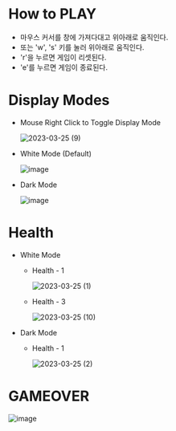 # How to PLAY
- 마우스 커서를 창에 가져다대고 위아래로 움직인다.
- 또는 'w', 's' 키를 눌러 위아래로 움직인다.
- 'r'을 누르면 게임이 리셋된다.
- 'e'를 누르면 게임이 종료된다.

# Display Modes
- Mouse Right Click to Toggle Display Mode

  ![2023-03-25 (9)](https://user-images.githubusercontent.com/68770209/227700524-a5423cf5-7f50-4013-accc-0bc1def9330c.png)

- White Mode (Default)

  ![image](https://user-images.githubusercontent.com/68770209/227700361-74780134-a2ce-42f1-8114-36208858403e.png)
- Dark Mode

  ![image](https://user-images.githubusercontent.com/68770209/227700098-58668bed-f1de-400c-8d14-9906f58a7952.png)


# Health
- White Mode
  - Health - 1

    ![2023-03-25 (1)](https://user-images.githubusercontent.com/68770209/227700119-f960dd32-e154-44b1-8f03-a0526ce4d543.png)
  - Health - 3

    ![2023-03-25 (10)](https://user-images.githubusercontent.com/68770209/227700605-74e99067-b8c9-4836-af83-653231af12a9.png)

- Dark Mode
  - Health - 1

    ![2023-03-25 (2)](https://user-images.githubusercontent.com/68770209/227700115-0c1a4726-c130-4ffd-be26-aa90e7ef26e9.png)

# GAMEOVER
  ![image](https://user-images.githubusercontent.com/68770209/227700162-eb7d07e4-7cf8-4813-a7cb-79e0ccb2778c.png)
